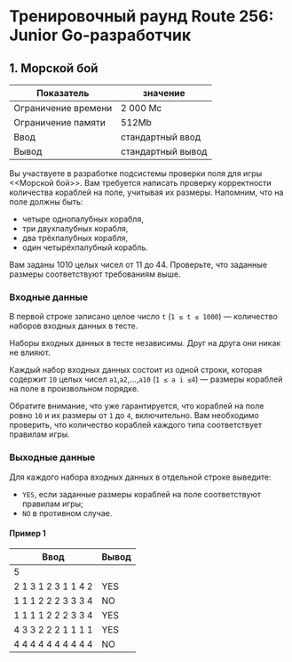 # Тренировочный раунд Route 256: Junior Go-разработчик

## 1. Морской бой

| Показатель           | значение           |
|----------------------|--------------------|
| Ограничение времени  | 2 000 Мс           |
| Ограничение памяти   | 512Mb              |
| Ввод                 | стандартный ввод   |
| Вывод                | стандартный вывод  |

Вы участвуете в разработке подсистемы проверки поля для игры <<Морской бой>>. Вам требуется написать проверку корректности количества кораблей на поле, учитывая их размеры. Напомним, что на поле должны быть:
- четыре однопалубных корабля,
- три двухпалубных корабля,
- два трёхпалубных корабля,
- один четырёхпалубный корабль.

Вам заданы 1010 целых чисел от 11 до 44. Проверьте, что заданные размеры соответствуют требованиям выше.

### Входные данные

В первой строке записано целое число `t` (`1 ≤ t ≤ 1000`) — количество наборов входных данных в тесте.

Наборы входных данных в тесте независимы. Друг на друга они никак не влияют.

Каждый набор входных данных состоит из одной строки, которая содержит `10` целых чисел `a1`,`a2`,…,`a10` (`1 ≤ a i ≤4`) — размеры кораблей на поле в произвольном порядке.

Обратите внимание, что уже гарантируется, что кораблей на поле ровно `10` и их размеры от `1` до `4`, включительно. Вам необходимо проверить, что количество кораблей каждого типа соответствует правилам игры.

### Выходные данные

Для каждого набора входных данных в отдельной строке выведите:
- `YES`, если заданные размеры кораблей на поле соответствуют правилам игры;
- `NO` в противном случае.

#### Пример 1

| Ввод                | Вывод |
|---------------------|-------|
| 5                   |       |
| 2 1 3 1 2 3 1 1 4 2 | YES   |
| 1 1 1 2 2 2 3 3 3 4 | NO    |
| 1 1 1 1 2 2 2 3 3 4 | YES   |
| 4 3 3 2 2 2 1 1 1 1 | YES   |
| 4 4 4 4 4 4 4 4 4 4 | NO    |
